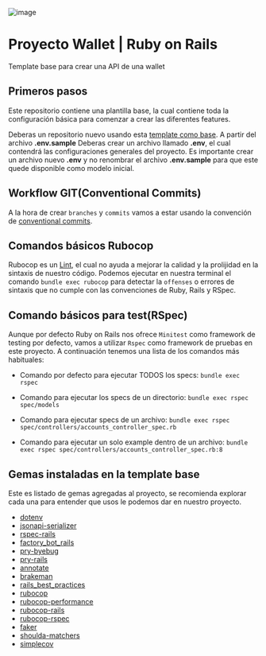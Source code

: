 ![image](https://user-images.githubusercontent.com/56528396/154179983-2317c03c-9a74-4c4f-8fc5-b07ef972c470.png)

# Proyecto Wallet | Ruby on Rails
Template base para crear una API de una wallet

## Primeros pasos

Este repositorio contiene una plantilla base, la cual contiene toda la configuración básica para comenzar a crear las diferentes features.

Deberas un repositorio nuevo usando esta [template como base](https://docs.github.com/en/repositories/creating-and-managing-repositories/creating-a-repository-from-a-template).
A partir del archivo **.env.sample** Deberas crear un archivo llamado **.env**, el cual contendrá las configuraciones generales del proyecto. Es importante crear un archivo nuevo **.env** y no renombrar el archivo **.env.sample** para que este quede disponible como modelo inicial.


## Workflow GIT(Conventional Commits)

A la hora de crear `branches` y `commits` vamos a estar usando la convención de [conventional commits](https://www.conventionalcommits.org/en/v1.0.0/).

## Comandos básicos Rubocop

Rubocop es un [Lint](https://es.wikipedia.org/wiki/Lint), el cual no ayuda a mejorar la calidad y la prolijidad en la sintaxis
de nuestro código. Podemos ejecutar en nuestra terminal el comando `bundle exec rubocop` para detectar la `offenses` o errores
de sintaxis que no cumple con las convenciones de Ruby, Rails y RSpec.


## Comando básicos para test(RSpec)

Aunque por defecto Ruby on Rails nos ofrece `Minitest` como framework de testing por defecto, vamos a utilizar `Rspec` como
framework de pruebas en este proyecto. A continuación tenemos una lista de los comandos más habituales:

* Comando por defecto para ejecutar TODOS los specs: `bundle exec rspec`

* Comando para ejecutar los specs de un directorio: `bundle exec rspec spec/models`

* Comando para ejecutar specs de un archivo: `bundle exec rspec spec/controllers/accounts_controller_spec.rb`

* Comando para ejecutar un solo example dentro de un archivo:
  `bundle exec rspec spec/controllers/accounts_controller_spec.rb:8`

## Gemas instaladas en la template base

Este es listado de gemas agregadas al proyecto, se recomienda explorar cada una para entender que usos le podemos dar en nuestro proyecto.

* [dotenv](https://github.com/bkeepers/dotenv)
* [jsonapi-serializer](https://github.com/jsonapi-serializer/jsonapi-serializer)
* [rspec-rails](https://github.com/rspec/rspec-rails)
* [factory_bot_rails](https://github.com/thoughtbot/factory_bot_rails)
* [pry-byebug](https://github.com/deivid-rodriguez/pry-byebug)
* [pry-rails](https://github.com/pry/pry-rails)
* [annotate](https://github.com/ctran/annotate_models)
* [brakeman](https://github.com/presidentbeef/brakeman)
* [rails_best_practices](https://github.com/flyerhzm/rails_best_practices)
* [rubocop](https://github.com/rubocop/rubocop)
* [rubocop-performance](https://docs.rubocop.org/rubocop-performance/index.html)
* [rubocop-rails](https://docs.rubocop.org/rubocop-performance/index.html)
* [rubocop-rspec](https://github.com/rubocop/rubocop-rspec)
* [faker](https://github.com/faker-ruby/faker)
* [shoulda-matchers](https://github.com/thoughtbot/shoulda-matchers)
* [simplecov](https://github.com/simplecov-ruby/simplecov)